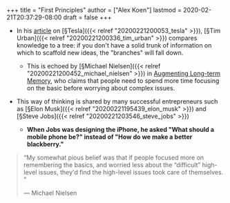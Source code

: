 +++
title = "First Principles"
author = ["Alex Koen"]
lastmod = 2020-02-21T20:37:29-08:00
draft = false
+++

-   In his [article](https://waitbutwhy.com/2015/06/how-tesla-will-change-your-life.html) on [§Tesla]({{< relref "20200221200053_tesla" >}}), [§Tim Urban]({{< relref "20200221200336_tim_urban" >}}) compares knowledge to a tree: if you don't have a solid trunk of information on which to scaffold new ideas, the "branches" will fall down.
    -   This is echoed by [§Michael Nielsen]({{< relref "20200221200452_michael_nielsen" >}}) in [Augmenting Long-term Memory](http://augmentingcognition.com/ltm.html), who claims that people need to spend more time focusing on the basic before worrying about complex issues.

-   This way of thinking is shared by many successful entrepreneurs such as [§Elon Musk]({{< relref "20200221195439_elon_musk" >}}) and [§Steve Jobs]({{< relref "20200221203546_steve_jobs" >}})
    -   **When Jobs was designing the iPhone, he asked "What should a mobile phone be?" instead of "How do we make a better blackberry."**

> “My somewhat pious belief was that if people focused more on remembering the basics, and worried less about the “difficult” high-level issues, they'd find the high-level issues took care of themselves. ”
>
> — Michael Nielsen
